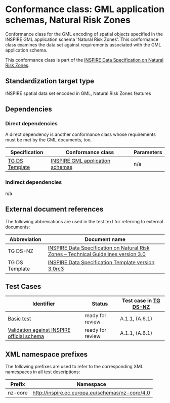 # Conformance class: GML application schemas, Natural Risk Zones

Conformance class for the GML encoding of spatial objects specified in the INSPIRE GML application schema 'Natural Risk Zones'. This conformance class examines the data set against requirements associated with the GML application schema.

This conformance class is part of the [INSPIRE Data Specification on Natural Risk Zones](../README.md).

## Standardization target type

INSPIRE spatial data set encoded in GML, Natural Risk Zones features

## Dependencies

### Direct dependencies

A direct dependency is another conformance class whose requirements must be met by the GML documents, too.

| Specification | Conformance class | Parameters | 
| ------------- | ----------------- | ---------- |
| [TG DS Template](#ref_TG_DS_tmpl) | [INSPIRE GML application schemas](http://inspire.ec.europa.eu/id/ats/data/3.0rc3/schemas) | n/a |

### Indirect dependencies

n/a
 
## External document references

The following abbreviations are used in the test text for referring to external documents:

Abbreviation                     | Document name
-------------------------------- | --------------------------------------------------
TG DS-NZ <a name="ref_TG_DS_NZ"></a>   | [INSPIRE Data Specification on Natural Risk Zones – Technical Guidelines version 3.0](https://inspire.ec.europa.eu/documents/Data_Specifications/INSPIRE_DataSpecification_NZ_v3.0.pdf)
TG DS Template <a name="ref_TG_DS_tmpl"></a>   | [INSPIRE Data Specification Template version 3.0rc3](http://inspire.jrc.ec.europa.eu/documents/Data_Specifications/INSPIRE_DataSpecification_Template_v3.0rc3.pdf)

## Test Cases

| Identifier                                                        | Status   | Test case in [TG DS-NZ](#ref_TG_DS_NZ)  |
| ----------------------------------------------------------------- | -------- | ------------ |
| [Basic test](./basic.md)  | ready for review  | A.1.1, (A.6.1)  |
| [Validation against INSPIRE official schema](./official-schema-validation.md)  | ready for review  | A.1.1, (A.6.1)  |

## XML namespace prefixes <a name="namespaces"></a>

The following prefixes are used to refer to the corresponding XML namespaces in all test descriptions:

Prefix         | Namespace
-------------- | -------------------------------------------------
nz-core        | http://inspire.ec.europa.eu/schemas/nz-core/4.0
